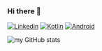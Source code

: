 ### Hi there 👋

[![Linkedin](https://img.shields.io/badge/LinkedIn-0077B5?style=for-the-badge&logo=linkedin&logoColor=white)](https://www.linkedin.com/in/osemwota/)
[![Kotlin](https://img.shields.io/badge/Kotlin-0095D5?&style=for-the-badge&logo=kotlin&logoColor=white)](<on click url>)
[![Android](https://img.shields.io/badge/Android-3DDC84?style=for-the-badge&logo=android&logoColor=white)](<on click url>)

![my GitHub stats](https://github-readme-stats.vercel.app/api?username=david-oh-git)




